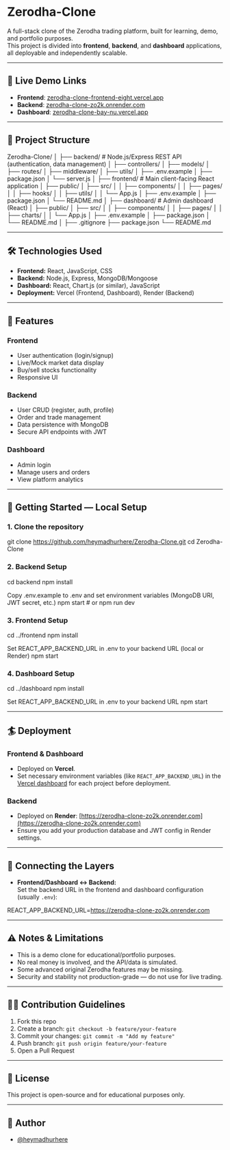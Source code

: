 # Zerodha-Clone

A full-stack clone of the Zerodha trading platform, built for learning, demo, and portfolio purposes.  
This project is divided into **frontend**, **backend**, and **dashboard** applications, all deployable and independently scalable.

---

## 🚀 Live Demo Links

- **Frontend**: [zerodha-clone-frontend-eight.vercel.app](https://zerodha-clone-frontend-eight.vercel.app)
- **Backend**: [zerodha-clone-zo2k.onrender.com](https://zerodha-clone-zo2k.onrender.com)
- **Dashboard**: [zerodha-clone-bay-nu.vercel.app](https://zerodha-clone-bay-nu.vercel.app)

---

## 📁 Project Structure

Zerodha-Clone/
│
├── backend/         # Node.js/Express REST API (authentication, data management)
│   ├── controllers/
│   ├── models/
│   ├── routes/
│   ├── middleware/
│   ├── utils/
│   ├── .env.example
│   ├── package.json
│   └── server.js
│
├── frontend/        # Main client-facing React application
│   ├── public/
│   ├── src/
│   │   ├── components/
│   │   ├── pages/
│   │   ├── hooks/
│   │   ├── utils/
│   │   └── App.js
│   ├── .env.example
│   ├── package.json
│   └── README.md
│
├── dashboard/       # Admin dashboard (React)
│   ├── public/
│   ├── src/
│   │   ├── components/
│   │   ├── pages/
│   │   ├── charts/
│   │   └── App.js
│   ├── .env.example
│   ├── package.json
│   └── README.md
│
├── .gitignore
├── package.json
└── README.md


---

## 🛠️ Technologies Used

- **Frontend:** React, JavaScript, CSS
- **Backend:** Node.js, Express, MongoDB/Mongoose
- **Dashboard:** React, Chart.js (or similar), JavaScript
- **Deployment:** Vercel (Frontend, Dashboard), Render (Backend)

---

## 🌟 Features

### Frontend
- User authentication (login/signup)
- Live/Mock market data display
- Buy/sell stocks functionality
- Responsive UI

### Backend
- User CRUD (register, auth, profile)
- Order and trade management
- Data persistence with MongoDB
- Secure API endpoints with JWT

### Dashboard
- Admin login
- Manage users and orders
- View platform analytics

---

## 🏁 Getting Started — Local Setup

### 1. **Clone the repository**

git clone https://github.com/heymadhurhere/Zerodha-Clone.git
cd Zerodha-Clone

### 2. **Backend Setup**
cd backend
npm install

Copy .env.example to .env and set environment variables (MongoDB URI, JWT secret, etc.)
npm start # or npm run dev


### 3. **Frontend Setup**

cd ../frontend
npm install

Set REACT_APP_BACKEND_URL in .env to your backend URL (local or Render)
npm start


### 4. **Dashboard Setup**

cd ../dashboard
npm install

Set REACT_APP_BACKEND_URL in .env to your backend URL
npm start


---

## 🏄 Deployment

### Frontend & Dashboard
- Deployed on **Vercel**.
- Set necessary environment variables (like `REACT_APP_BACKEND_URL`) in the [Vercel dashboard](https://vercel.com/) for each project before deployment.

### Backend
- Deployed on **Render**: [https://zerodha-clone-zo2k.onrender.com](https://zerodha-clone-zo2k.onrender.com)
- Ensure you add your production database and JWT config in Render settings.

---

## 🔗 Connecting the Layers

- **Frontend/Dashboard ↔ Backend:**  
  Set the backend URL in the frontend and dashboard configuration (usually `.env`):

REACT_APP_BACKEND_URL=https://zerodha-clone-zo2k.onrender.com

---

## ⚠️ Notes & Limitations

- This is a demo clone for educational/portfolio purposes.
- No real money is involved, and the API/data is simulated.
- Some advanced original Zerodha features may be missing.
- Security and stability not production-grade — do not use for live trading.

---

## 🧑‍💻 Contribution Guidelines

1. Fork this repo
2. Create a branch: `git checkout -b feature/your-feature`
3. Commit your changes: `git commit -m "Add my feature"`
4. Push branch: `git push origin feature/your-feature`
5. Open a Pull Request

---

## 📝 License

This project is open-source and for educational purposes only.

---

## 👤 Author

- [@heymadhurhere](https://github.com/heymadhurhere)

